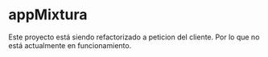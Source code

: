 # appMixtura
Este proyecto está siendo refactorizado a peticion del cliente. Por lo que no está actualmente en funcionamiento.
